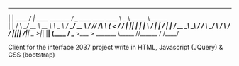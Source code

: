   ___          __                    _____                         ________ _______   ________ _________
 |   |  ____ _/  |_   ____ _______ _/ ____\_____     ____   ____   \_____  \\   _  \  \_____  \\______  \
 |   | /    \\   __\_/ __ \\_  __ \\   __\ \__  \  _/ ___\_/ __ \   /  ____//  /_\  \   _(__  <    /    /
 |   ||   |  \|  |  \  ___/ |  | \/ |  |    / __ \_\  \___\  ___/  /       \\  \_/   \ /       \  /    /
 |___||___|  /|__|   \___  >|__|    |__|   (____  / \___  >\___  > \_______ \\_____  //______  / /____/

Client for the interface 2037 project write in HTML, Javascript (JQuery) & CSS (bootstrap)